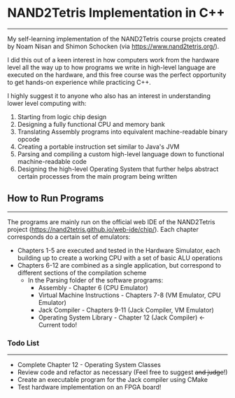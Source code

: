 # NAND2Tetris Implementation in C++
___
My self-learning implementation of the NAND2Tetris course projcts created by Noam Nisan and Shimon Schocken (via https://www.nand2tetris.org/).

I did this out of a keen interest in how computers work from the hardware level all the way up to how programs we write in high-level language are executed on the hardware, and this free course was the perfect opportunity to get hands-on experience while practicing C++.

I highly suggest it to anyone who also has an interest in understanding lower level computing with:
1. Starting from logic chip design
2. Designing a fully functional CPU and memory bank
3. Translating Assembly programs into equivalent machine-readable binary opcode
4. Creating a portable instruction set similar to Java's JVM
5. Parsing and compiling a custom high-level language down to functional machine-readable code
6. Designing the high-level Operating System that further helps abstract certain processes from the main program being written

## How to Run Programs
___

The programs are mainly run on the official web IDE of the NAND2Tetris project (https://nand2tetris.github.io/web-ide/chip/). Each chapter corresponds do a certain set of emulators:

- Chapters 1-5 are executed and tested in the Hardware Simulator, each building up to create a working CPU with a set of basic ALU operations
- Chapters 6-12 are combined as a single application, but correspond to different sections of the compilation scheme
    - In the Parsing folder of the software programs:
        - Assembly - Chapter 6 (CPU Emulator)
        - Virtual Machine Instructions - Chapters 7-8 (VM Emulator, CPU Emulator)
        - Jack Compiler - Chapters 9-11 (Jack Compiler, VM Emulator)
        - Operating System Library - Chapter 12 (Jack Compiler) <- Current todo!

### Todo List
___
- Complete Chapter 12 - Operating System Classes
- Review code and refactor as necessary (Feel free to suggest ~~and judge~~!)
- Create an executable program for the Jack compiler using CMake
- Test hardware implementation on an FPGA board!